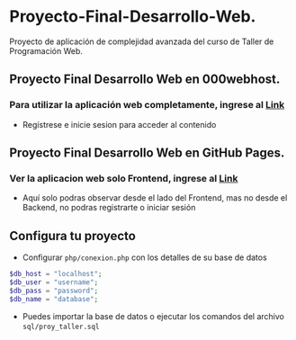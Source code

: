 # Proyecto-Final-Desarrollo-Web.

Proyecto de aplicación de complejidad avanzada del curso de Taller de Programación Web.

## Proyecto Final Desarrollo Web en 000webhost.

### Para utilizar la aplicación web completamente, ingrese al [Link](https://proyecto-final-cristhian-mamani.000webhostapp.com/app/proyecto_final_desarrollo_web/index.html)

* Regístrese e inicie sesion para acceder al contenido

## Proyecto Final Desarrollo Web en GitHub Pages.

### Ver la aplicacion web solo Frontend, ingrese al [Link](https://cristhianvk.github.io/Proyecto-Final-Desarrollo-Web./)

* Aquí solo podras observar desde el lado del Frontend, mas no desde el Backend, no podras registrarte o iniciar sesión

## Configura tu proyecto

* Configurar `php/conexion.php` con los detalles de su base de datos
```php
$db_host = "localhost";
$db_user = "username";
$db_pass = "password";
$db_name = "database";
```

* Puedes importar la base de datos o ejecutar los comandos del archivo `sql/proy_taller.sql`
